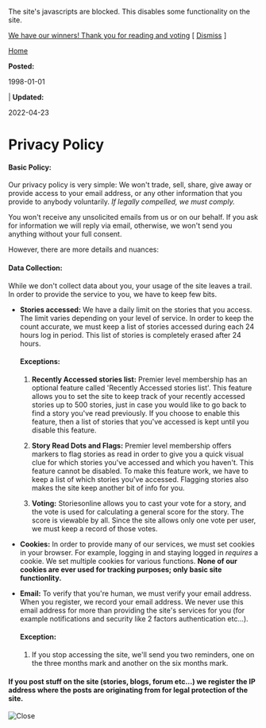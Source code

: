 The site's javascripts are blocked. This disables some functionality on the site.

[We have our winners! Thank you for reading and voting](https://storiesonline.net/contest/halloween-2024) \[ [Dismiss](javascript:hn();) \]

[Home](https://storiesonline.net/)

**Posted:**

1998-01-01

| **Updated:**

2022-04-23

Privacy Policy
==============

#### Basic Policy:

Our privacy policy is very simple: We won't trade, sell, share, give away or provide access to your email address, or any other information that you provide to anybody voluntarily. _If legally compelled, we must comply._

You won't receive any unsolicited emails from us or on our behalf. If you ask for information we will reply via email, otherwise, we won't send you anything without your full consent.

However, there are more details and nuances:

#### Data Collection:

While we don't collect data about you, your usage of the site leaves a trail. In order to provide the service to you, we have to keep few bits.

* **Stories accessed:** We have a daily limit on the stories that you access. The limit varies depending on your level of service. In order to keep the count accurate, we must keep a list of stories accessed during each 24 hours log in period. This list of stories is completely erased after 24 hours.
    
    #### **Exceptions:**
    
    1. **Recently Accessed stories list:** Premier level membership has an optional feature called 'Recently Accessed stories list'. This feature allows you to set the site to keep track of your recently accessed stories up to 500 stories, just in case you would like to go back to find a story you've read previously. If you choose to enable this feature, then a list of stories that you've accessed is kept until you disable this feature.
        
    2. **Story Read Dots and Flags:** Premier level membership offers markers to flag stories as read in order to give you a quick visual clue for which stories you've accessed and which you haven't. This feature cannot be disabled. To make this feature work, we have to keep a list of which stories you've accessed. Flagging stories also makes the site keep another bit of info for you.
        
    3. **Voting:** Storiesonline allows you to cast your vote for a story, and the vote is used for calculating a general score for the story. The score is viewable by all. Since the site allows only one vote per user, we must keep a record of those votes.
        
* **Cookies:** In order to provide many of our services, we must set cookies in your browser. For example, logging in and staying logged in _requires_ a cookie. We set multiple cookies for various functions. **None of our cookies are ever used for tracking purposes; only basic site functionlity.**
    
* **Email:** To verify that you're human, we must verify your email address. When you register, we record your email address. We never use this email address for more than providing the site's services for you (for example notifications and security like 2 factors authentication etc...).
    
    #### **Exception:**
    
    1. If you stop accessing the site, we'll send you two reminders, one on the three months mark and another on the six months mark.
        

#### If you post stuff on the site (stories, blogs, forum etc...) we register the IP address where the posts are originating from for legal protection of the site.

![Close](https://res.wlpc.com/img/aa/x-circle.png)